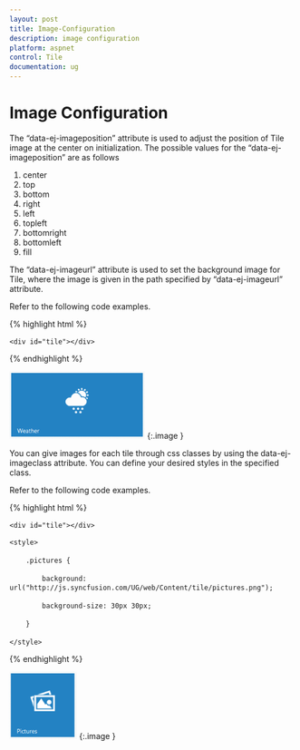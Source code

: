 ```yaml
---
layout: post
title: Image-Configuration
description: image configuration
platform: aspnet
control: Tile
documentation: ug
---
```


# Image Configuration

The “data-ej-imageposition” attribute is used to adjust the position of Tile image at the center on initialization. The possible values for the “data-ej-imageposition” are as follows

1. center
2. top
3. bottom
4. right
5. left
6. topleft
7. bottomright
8. bottomleft 
9. fill

The “data-ej-imageurl” attribute is used to set the background image for Tile, where the image is given in the path specified by “data-ej-imageurl” attribute.

Refer to the following code examples.

{% highlight html %}



    <div id="tile"></div>

<script>

    $("#tile").ejTile({ tileSize: "wide", imagePosition: "center", imageUrl: "http://js.syncfusion.com/UG/web/Content/tile/Weather_2.png", text: "weather" })

</script>





{% endhighlight %}



![](Image-Configuration_images/Image-Configuration_img1.png) 
{:.image }


You can give images for each tile through css classes by using the data-ej-imageclass attribute. You can define your desired styles in the specified class.

Refer to the following code examples.

{% highlight html %}

    <div id="tile"></div>

<script>

    $("#tile").ejTile({ tileSize: "medium", imagePosition: "center", imageClass: "pictures", text: "Pictures" })

</script>

    <style>

        .pictures {

            background: url("http://js.syncfusion.com/UG/web/Content/tile/pictures.png");

            background-size: 30px 30px;

        }

    </style>



{% endhighlight %}







![](Image-Configuration_images/Image-Configuration_img2.png) 
{:.image }


